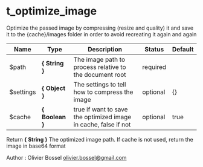 # t_optimize_image

Optimize the passed image by compressing (resize and quality) it and save it to the {cache}/images folder
in order to avoid recreating it again and again



Name  |  Type  |  Description  |  Status  |  Default
------------  |  ------------  |  ------------  |  ------------  |  ------------
$path  |  **{ String }**  |  The image path to process relative to the document root  |  required  |
$settings  |  **{ Object }**  |  The settings to tell how to compress the image  |  optional  |  {}
$cache  |  **{ Boolean }**  |  true if want to save the optimized image in cache, false if not  |  optional  |  true

Return **{ String }** The optimized image path. If cache is not used, return the image in base64 format

Author : Olivier Bossel <olivier.bossel@gmail.com>